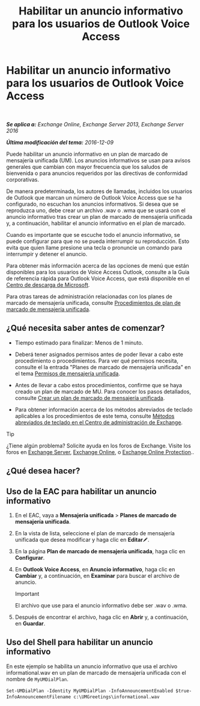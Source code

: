 ﻿---
title: 'Habilitar un anuncio informativo para los usuarios de Outlook Voice Access'
TOCTitle: Habilitar un anuncio informativo para los usuarios de Outlook Voice Access
ms:assetid: b69ed0e1-f978-498a-963e-42a047678db4
ms:mtpsurl: https://technet.microsoft.com/es-es/library/Bb124344(v=EXCHG.150)
ms:contentKeyID: 50556871
ms.date: 05/22/2018
mtps_version: v=EXCHG.150
ms.translationtype: MT
---

# Habilitar un anuncio informativo para los usuarios de Outlook Voice Access

 

_**Se aplica a:** Exchange Online, Exchange Server 2013, Exchange Server 2016_

_**Última modificación del tema:** 2016-12-09_

Puede habilitar un anuncio informativo en un plan de marcado de mensajería unificada (UM). Los anuncios informativos se usan para avisos generales que cambian con mayor frecuencia que los saludos de bienvenida o para anuncios requeridos por las directivas de conformidad corporativas.

De manera predeterminada, los autores de llamadas, incluidos los usuarios de Outlook que marcan un número de Outlook Voice Access que se ha configurado, no escuchan los anuncios informativos. Si desea que se reproduzca uno, debe crear un archivo .wav o .wma que se usará con el anuncio informativo tras crear un plan de marcado de mensajería unificada y, a continuación, habilitar el anuncio informativo en el plan de marcado.

Cuando es importante que se escuche todo el anuncio informativo, se puede configurar para que no se pueda interrumpir su reproducción. Esto evita que quien llame presione una tecla o pronuncie un comando para interrumpir y detener el anuncio.

Para obtener más información acerca de las opciones de menú que están disponibles para los usuarios de Voice Access Outlook, consulte a la Guía de referencia rápida para Outlook Voice Access, que está disponible en el [Centro de descarga de Microsoft](https://go.microsoft.com/fwlink/p/?linkid=272767).

Para otras tareas de administración relacionadas con los planes de marcado de mensajería unificada, consulte [Procedimientos de plan de marcado de mensajería unificada](um-dial-plan-procedures-exchange-2013-help.md).

## ¿Qué necesita saber antes de comenzar?

  - Tiempo estimado para finalizar: Menos de 1 minuto.

  - Deberá tener asignados permisos antes de poder llevar a cabo este procedimiento o procedimientos. Para ver qué permisos necesita, consulte el la entrada "Planes de marcado de mensajería unificada" en el tema [Permisos de mensajería unificada](unified-messaging-permissions-exchange-2013-help.md).

  - Antes de llevar a cabo estos procedimientos, confirme que se haya creado un plan de marcado de MU. Para conocer los pasos detallados, consulte [Crear un plan de marcado de mensajería unificada](create-a-um-dial-plan-exchange-2013-help.md).

  - Para obtener información acerca de los métodos abreviados de teclado aplicables a los procedimientos de este tema, consulte [Métodos abreviados de teclado en el Centro de administración de Exchange](keyboard-shortcuts-in-the-exchange-admin-center-exchange-online-protection-help.md).


> [!TIP]
> ¿Tiene algún problema? Solicite ayuda en los foros de Exchange. Visite los foros en <A href="https://go.microsoft.com/fwlink/p/?linkid=60612">Exchange Server</A>, <A href="https://go.microsoft.com/fwlink/p/?linkid=267542">Exchange Online</A>, o <A href="https://go.microsoft.com/fwlink/p/?linkid=285351">Exchange Online Protection</A>..



## ¿Qué desea hacer?

## Uso de la EAC para habilitar un anuncio informativo

1.  En el EAC, vaya a **Mensajería unificada** \> **Planes de marcado de mensajería unificada**.

2.  En la vista de lista, seleccione el plan de marcado de mensajería unificada que desea modificar y haga clic en **Editar**![Icono Editar](images/Bb124582.6f53ccb2-1f13-4c02-bea0-30690e6ea71d(EXCHG.150).gif "Icono Editar").

3.  En la página **Plan de marcado de mensajería unificada**, haga clic en **Configurar**.

4.  En **Outlook Voice Access**, en **Anuncio informativo**, haga clic en **Cambiar** y, a continuación, en **Examinar** para buscar el archivo de anuncio.
    

    > [!IMPORTANT]
    > El archivo que use para el anuncio informativo debe ser .wav o .wma.



5.  Después de encontrar el archivo, haga clic en **Abrir** y, a continuación, en **Guardar**.

## Uso del Shell para habilitar un anuncio informativo

En este ejemplo se habilita un anuncio informativo que usa el archivo informational.wav en un plan de marcado de mensajería unificada con el nombre de `MyUMDialPlan`.

    Set-UMDialPlan -Identity MyUMDialPlan -InfoAnnouncementEnabled $true-InfoAnnouncementFilename c:\UMGreetings\informational.wav

